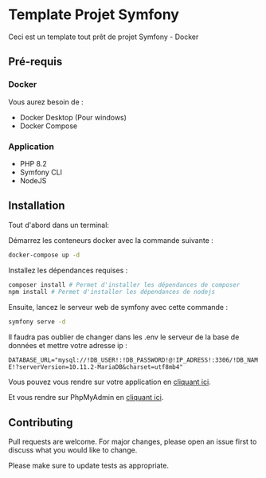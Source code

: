 # Template Projet Symfony

Ceci est un template tout prêt de projet Symfony - Docker

## Pré-requis

### Docker

Vous aurez besoin de :

* Docker Desktop (Pour windows)
* Docker Compose

### Application

* PHP 8.2
* Symfony CLI
* NodeJS

## Installation

Tout d'abord dans un terminal:

Démarrez les conteneurs docker avec la commande suivante :

```bash
docker-compose up -d
```

Installez les dépendances requises :

```bash
composer install # Permet d'installer les dépendances de composer
npm install # Permet d'installer les dépendances de nodejs
```

Ensuite, lancez le serveur web de symfony avec cette commande :

```bash
symfony serve -d
```

Il faudra pas oublier de changer dans les .env le serveur de la base de données et
mettre votre adresse ip :

`DATABASE_URL="mysql://!DB_USER!:!DB_PASSWORD!@!IP_ADRESS!:3306/!DB_NAME!?serverVersion=10.11.2-MariaDB&charset=utf8mb4"`

Vous pouvez vous rendre sur votre application en [cliquant ici](https://localhost:8000).

Et vous rendre sur PhpMyAdmin en [cliquant ici](http://localhost:8080).

## Contributing

Pull requests are welcome. For major changes, please open an issue first
to discuss what you would like to change.

Please make sure to update tests as appropriate.